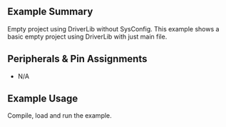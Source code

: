 ## Example Summary

Empty project using DriverLib without SysConfig.
This example shows a basic empty project using DriverLib with just main file.

## Peripherals & Pin Assignments

- N/A

## Example Usage

Compile, load and run the example.
